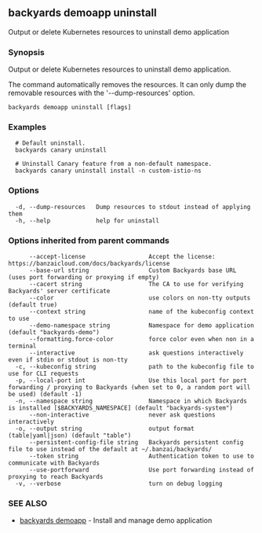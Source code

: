 ## backyards demoapp uninstall

Output or delete Kubernetes resources to uninstall demo application

### Synopsis

Output or delete Kubernetes resources to uninstall demo application.

The command automatically removes the resources.
It can only dump the removable resources with the '--dump-resources' option.

```
backyards demoapp uninstall [flags]
```

### Examples

```
  # Default uninstall.
  backyards canary uninstall

  # Uninstall Canary feature from a non-default namespace.
  backyards canary uninstall install -n custom-istio-ns
```

### Options

```
  -d, --dump-resources   Dump resources to stdout instead of applying them
  -h, --help             help for uninstall
```

### Options inherited from parent commands

```
      --accept-license                  Accept the license: https://banzaicloud.com/docs/backyards/license
      --base-url string                 Custom Backyards base URL (uses port forwarding or proxying if empty)
      --cacert string                   The CA to use for verifying Backyards' server certificate
      --color                           use colors on non-tty outputs (default true)
      --context string                  name of the kubeconfig context to use
      --demo-namespace string           Namespace for demo application (default "backyards-demo")
      --formatting.force-color          force color even when non in a terminal
      --interactive                     ask questions interactively even if stdin or stdout is non-tty
  -c, --kubeconfig string               path to the kubeconfig file to use for CLI requests
  -p, --local-port int                  Use this local port for port forwarding / proxying to Backyards (when set to 0, a random port will be used) (default -1)
  -n, --namespace string                Namespace in which Backyards is installed [$BACKYARDS_NAMESPACE] (default "backyards-system")
      --non-interactive                 never ask questions interactively
  -o, --output string                   output format (table|yaml|json) (default "table")
      --persistent-config-file string   Backyards persistent config file to use instead of the default at ~/.banzai/backyards/
      --token string                    Authentication token to use to communicate with Backyards
      --use-portforward                 Use port forwarding instead of proxying to reach Backyards
  -v, --verbose                         turn on debug logging
```

### SEE ALSO

* [backyards demoapp](backyards_demoapp.md)	 - Install and manage demo application

